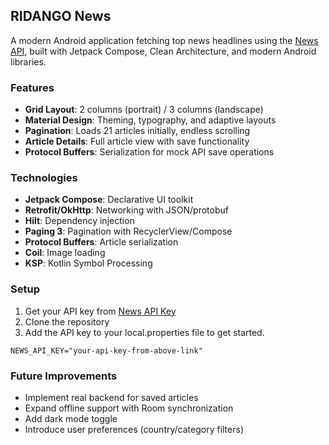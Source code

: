 ## RIDANGO News

A modern Android application fetching top news headlines using the [News API](https://newsapi.org/), built with Jetpack Compose, Clean Architecture, and modern Android libraries.

### Features
- **Grid Layout**: 2 columns (portrait) / 3 columns (landscape)
- **Material Design**: Theming, typography, and adaptive layouts
- **Pagination**: Loads 21 articles initially, endless scrolling
- **Article Details**: Full article view with save functionality
- **Protocol Buffers**: Serialization for mock API save operations

### Technologies
- **Jetpack Compose**: Declarative UI toolkit
- **Retrofit/OkHttp**: Networking with JSON/protobuf
- **Hilt**: Dependency injection
- **Paging 3**: Pagination with RecyclerView/Compose
- **Protocol Buffers**: Article serialization
- **Coil**: Image loading
- **KSP**: Kotlin Symbol Processing

### Setup
1. Get your API key from [News API Key](https://newsapi.org/register)
2. Clone the repository
3. Add the API key to your local.properties file to get started.
```
NEWS_API_KEY="your-api-key-from-above-link"
```

### Future Improvements

- Implement real backend for saved articles
- Expand offline support with Room synchronization 
- Add dark mode toggle 
- Introduce user preferences (country/category filters)